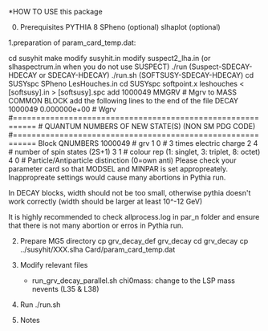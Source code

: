 *HOW TO USE this package

0. Prerequisites
   PYTHIA 8
   SPheno (optional)
   slhaplot (optional)

1.preparation of param_card_temp.dat:

   <Using SUSYHIT>
     cd susyhit
     make
     modify susyhit.in
     modify suspect2_lha.in (or slhaspectrum.in when you do not use SUSPECT)
     ./run (Suspect-SDECAY-HDECAY or SDECAY-HDECAY)
     ./run.sh (SOFTSUSY-SDECAY-HDECAY)

   <Using SPheno>
     cd SUSYspc
     SPheno LesHouches.in

   <Using SOFTSUSY>
     cd SUSYspc
     softpoint.x leshouches < [softsusy].in > [softsusy].spc

   <modify output SLHA file>
     add 1000049 MMGRV # Mgrv to MASS COMMON BLOCK
     add the following lines to the end of the file
       DECAY 1000049 0.000000e+00 # Wgrv
       #===========================================================
       # QUANTUM NUMBERS OF NEW STATE(S) (NON SM PDG CODE)
       #===========================================================
       Block QNUMBERS 1000049  # grv
               1 0  # 3 times electric charge
               2 4  # number of spin states (2S+1)
               3 1  # colour rep (1: singlet, 3: triplet, 8: octet)
               4 0  # Particle/Antiparticle distinction (0=own anti)

   <Comments>
    Please check your parameter card so that MODSEL and MINPAR is set 
   appropreately. Inappropreate settings would cause many abortions in
   Pythia run.

   In DECAY blocks, width should not be too small, otherwise pythia 
   doesn't work correctly (width should be larger at least 10^-12 GeV)

   It is highly recommended to check allprocess.log in par_n folder and 
   ensure that there is not many abortion or erros in Pythia run. 


2. Prepare MG5 directory
   cp grv_decay_def grv_decay
   cd grv_decay
   cp ../susyhit/XXX.slha Card/param_card_temp.dat
     

3. Modify relevant files
   * run_grv_decay_parallel.sh
      chi0mass: change to the LSP mass
      nevents (L35 & L38)


4. Run
   ./run.sh


5. Notes
